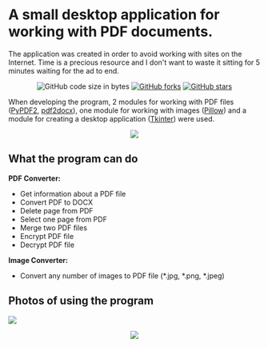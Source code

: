 # A small desktop application for working with PDF documents.

The application was created in order to avoid working with sites on the Internet. Time is a precious resource and I don't want to waste it sitting for 5 minutes waiting for the ad to end.

<p align="center">
  <img alt="GitHub code size in bytes" src="https://img.shields.io/github/languages/code-size/neluckoff/pdf_converter">
  <a href="https://github.com/neluckoff/pdf_converter/network"><img alt="GitHub forks" src="https://img.shields.io/github/forks/neluckoff/pdf_converter"></a>
  <a href="https://github.com/neluckoff/pdf_converter/stargazers"><img alt="GitHub stars" src="https://img.shields.io/github/stars/neluckoff/pdf_converter"></a>
</p>

When developing the program, 2 modules for working with PDF files ([PyPDF2](https://github.com/py-pdf/PyPDF2), [pdf2docx](https://github.com/dothinking/pdf2docx)), one module for working with images ([Pillow](https://github.com/python-pillow/Pillow)) and a module for creating a desktop application ([Tkinter](https://github.com/ParthJadhav/Tkinter-Designer)) were used.

<p align="center"><img src="https://i.imgur.com/4brSwN1.png"></a></p>

## What the program can do
**PDF Converter:**
+ Get information about a PDF file
+ Convert PDF to DOCX
+ Delete page from PDF
+ Select one page from PDF
+ Merge two PDF files
+ Encrypt PDF file
+ Decrypt PDF file

**Image Converter:**
+ Convert any number of images to PDF file (*.jpg, *.png, *.jpeg)

## Photos of using the program

<p align="left"><img src="https://i.imgur.com/I1t045L.png"></a></p>

<p align="center"><img src="https://i.imgur.com/dBQnS8n.png"></a></p>
